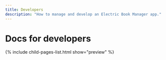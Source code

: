 ```yaml
---
title: Developers
description: "How to manage and develop an Electric Book Manager app."
---
```


# Docs for developers

{% include child-pages-list.html show="preview" %}

